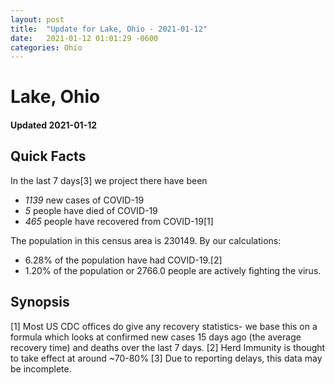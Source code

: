 ```yaml
---
layout: post
title:  "Update for Lake, Ohio - 2021-01-12"
date:   2021-01-12 01:01:29 -0600
categories: Ohio
---
```


# Lake, Ohio
#### Updated 2021-01-12

## Quick Facts

In the last 7 days[3] we project there have been
- *1139* new cases of COVID-19
- *5* people have died of COVID-19
- *465* people have recovered from COVID-19[1]

The population in this census area is 230149. By our calculations:
- 6.28% of the population have had COVID-19.[2]
- 1.20% of the population or 2766.0 people are actively fighting the virus.

## Synopsis




[1] Most US CDC offices do give any recovery statistics- we base this on a formula which looks at confirmed new cases
15 days ago (the average recovery time) and deaths over the last 7 days.
[2] Herd Immunity is thought to take effect at around ~70-80%
[3] Due to reporting delays, this data may be incomplete. 
    